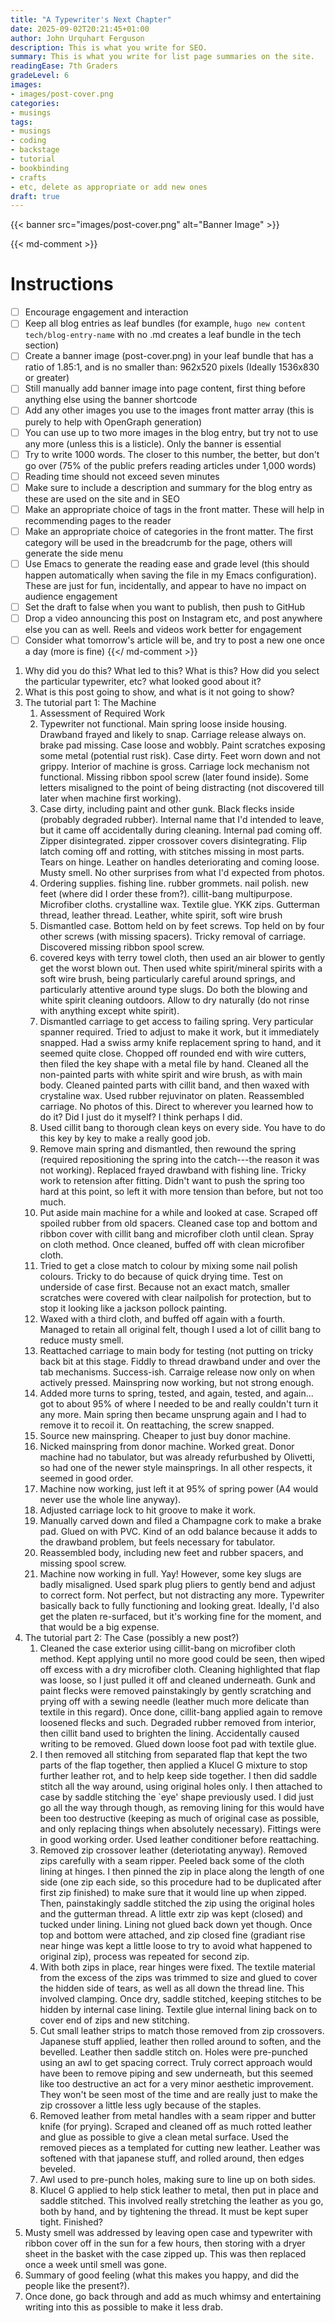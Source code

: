 ```yaml
---
title: "A Typewriter's Next Chapter"
date: 2025-09-02T20:21:45+01:00
author: John Urquhart Ferguson
description: This is what you write for SEO.
summary: This is what you write for list page summaries on the site.
readingEase: 7th Graders
gradeLevel: 6
images:
- images/post-cover.png
categories:
- musings
tags:
- musings
- coding
- backstage
- tutorial
- bookbinding
- crafts
- etc, delete as appropriate or add new ones
draft: true
---
```


{{< banner src="images/post-cover.png" alt="Banner Image" >}}

{{< md-comment >}}
# Instructions

- [ ] Encourage engagement and interaction
- [ ] Keep all blog entries as leaf bundles (for example, `hugo new content tech/blog-entry-name` with no .md creates a leaf bundle in the tech section)
- [ ] Create a banner image (post-cover.png) in your leaf bundle that has a ratio of 1.85:1, and is no smaller than: 962x520 pixels (Ideally 1536x830 or greater)
- [ ] Still manually add banner image into page content, first thing before anything else using the banner shortcode
- [ ] Add any other images you use to the images front matter array (this is purely to help with OpenGraph generation)
- [ ] You can use up to two more images in the blog entry, but try not to use any more (unless this is a listicle). Only the banner is essential
- [ ] Try to write 1000 words. The closer to this number, the better, but don't go over (75% of the public prefers reading articles under 1,000 words)
- [ ] Reading time should not exceed seven minutes
- [ ] Make sure to include a description and summary for the blog entry as these are used on the site and in SEO
- [ ] Make an appropriate choice of tags in the front matter. These will help in recommending pages to the reader
- [ ] Make an appropriate choice of categories in the front matter. The first category will be used in the breadcrumb for the page, others will generate the side menu
- [ ] Use Emacs to generate the reading ease and grade level (this should happen automatically when saving the file in my Emacs configuration). These are just for fun, incidentally, and appear to have no impact on audience engagement
- [ ] Set the draft to false when you want to publish, then push to GitHub
- [ ] Drop a video announcing this post on Instagram etc, and post anywhere else you can as well. Reels and videos work better for engagement
- [ ] Consider what tomorrow's article will be, and try to post a new one once a day (more is fine)
{{</ md-comment >}}

1. Why did you do this? What led to this? What is this? How did you select the particular typewriter, etc? what looked good about it?
2. What is this post going to show, and what is it not going to show?
3. The tutorial part 1: The Machine
   1. Assessment of Required Work
   2. Typewriter not functional. Main spring loose inside housing. Drawband frayed and likely to snap. Carriage release always on. brake pad missing. Case loose and wobbly. Paint scratches exposing some metal (potential rust risk). Case dirty. Feet worn down and not grippy. Interior of machine is gross. Carriage lock mechanism not functional. Missing ribbon spool screw (later found inside). Some letters misaligned to the point of being distracting (not discovered till later when machine first working).
   3. Case dirty, including paint and other gunk. Black flecks inside (probably degraded rubber). Internal name that I'd intended to leave, but it came off accidentally during cleaning. Internal pad coming off. Zipper disintegrated. zipper crossover covers disintegrating. Flip latch coming off and rotting, with stitches missing in most parts. Tears on hinge. Leather on handles deteriorating and coming loose. Musty smell. No other surprises from what I'd expected from photos.
   4. Ordering supplies. fishing line. rubber grommets. nail polish. new feet (where did I order these from?). cillit-bang multipurpose. Microfiber cloths. crystalline wax. Textile glue. YKK zips. Gutterman thread, leather thread. Leather, white spirit, soft wire brush
   5. Dismantled case. Bottom held on by feet screws. Top held on by four other screws (with missing spacers). Tricky removal of carriage. Discovered missing ribbon spool screw.
   6. covered keys with terry towel cloth, then used an air blower to gently get the worst blown out. Then used white spirit/mineral spirits with a soft wire brush, being particularly careful around springs, and particularly attentive around type slugs. Do both the blowing and white spirit cleaning outdoors. Allow to dry naturally (do not rinse with anything except white spirit).
   7. Dismantled carriage to get access to failing spring. Very particular spanner required. Tried to adjust to make it work, but it immediately snapped. Had a swiss army knife replacement spring to hand, and it seemed quite close. Chopped off rounded end with wire cutters, then filed the key shape with a metal file by hand. Cleaned all the non-painted parts with white spirit and wire brush, as with main body. Cleaned painted parts with cillit band, and then waxed with crystaline wax. Used rubber rejuvinator on platen. Reassembled carriage. No photos of this. Direct to wherever you learned how to do it? Did I just do it myself? I think perhaps I did.
   8. Used cillit bang to thorough clean keys on every side. You have to do this key by key to make a really good job.
   9. Remove main spring and dismantled, then rewound the spring (required repositioning the spring into the catch---the reason it was not working). Replaced frayed drawband with fishing line. Tricky work to retension after fitting. Didn't want to push the spring too hard at this point, so left it with more tension than before, but not too much.
   10. Put aside main machine for a while and looked at case. Scraped off spoiled rubber from old spacers. Cleaned case top and bottom and ribbon cover with cillit bang and microfiber cloth until clean. Spray on cloth method. Once cleaned, buffed off with clean microfiber cloth.
   11. Tried to get a close match to colour by mixing some nail polish colours. Tricky to do because of quick drying time. Test on underside of case first. Because not an exact match, smaller scratches were covered with clear nailpolish for protection, but to stop it looking like a jackson pollock painting.
   12. Waxed with a third cloth, and buffed off again with a fourth. Managed to retain all original felt, though I used a lot of cillit bang to reduce musty smell.
   13. Reattached carriage to main body for testing (not putting on tricky back bit at this stage. Fiddly to thread drawband under and over the tab mechanisms. Success-ish. Carraige release now only on when actively pressed. Mainspring now working, but not strong enough.
   14. Added more turns to spring, tested, and again, tested, and again... got to about 95% of where I needed to be and really couldn't turn it any more. Main spring then became unsprung again and I had to remove it to recoil it. On reattaching, the screw snapped.
   15. Source new mainspring. Cheaper to just buy donor machine.
   16. Nicked mainspring from donor machine. Worked great. Donor machine had no tabulator, but was already refurbushed by Olivetti, so had one of the newer style mainsprings. In all other respects, it seemed in good order.
   17. Machine now working, just left it at 95% of spring power (A4 would never use the whole line anyway).
   18. Adjusted carriage lock to hit groove to make it work.
   19. Manually carved down and filed a Champagne cork to make a brake pad. Glued on with PVC. Kind of an odd balance because it adds to the drawband problem, but feels necessary for tabulator.
   20. Reassembled body, including new feet and rubber spacers, and missing spool screw.
   21. Machine now working in full. Yay! However, some key slugs are badly misaligned. Used spark plug pliers to gently bend and adjust to correct form. Not perfect, but not distracting any more. Typewriter basically back to fully functioning and looking great. Ideally, I'd also get the platen re-surfaced, but it's working fine for the moment, and that would be a big expense.
4. The tutorial part 2: The Case (possibly a new post?)
   1. Cleaned the case exterior using cillit-bang on microfiber cloth method. Kept applying until no more good could be seen, then wiped off excess with a dry microfiber cloth. Cleaning highlighted that flap was loose, so I just pulled it off and cleaned underneath. Gunk and paint flecks were removed painstakingly by gently scratching and prying off with a sewing needle (leather much more delicate than textile in this regard). Once done, cillit-bang applied again to remove loosened flecks and such. Degraded rubber removed from interior, then cillit band used to brighten the lining. Accidentally caused writing to be removed. Glued down loose foot pad with textile glue.
   2. I then removed all stitching from separated flap that kept the two parts of the flap together, then applied a Klucel G mixture to stop further leather rot, and to help keep side together. I then did saddle stitch all the way around, using original holes only. I then attached to case by saddle stitching the `eye' shape previously used. I did just go all the way through though, as removing lining for this would have been too destructive (keeping as much of original case as possible, and only replacing things when absolutely necessary). Fittings were in good working order. Used leather conditioner before reattaching.
   3. Removed zip crossover leather (deteriotating anyway). Removed zips carefully with a seam ripper. Peeled back some of the cloth lining at hinges. I then pinned the zip in place along the length of one side (one zip each side, so this procedure had to be duplicated after first zip finished) to make sure that it would line up when zipped. Then, painstakingly saddle stitched the zip using the original holes and the gutterman thread. A little extr zip was kept (closed) and tucked under lining. Lining not glued back down yet though. Once top and bottom were attached, and zip closed fine (gradiant rise near hinge was kept a little loose to try to avoid what happened to original zip), process was repeated for second zip.
   4. With both zips in place, rear hinges were fixed. The textile material from the excess of the zips was trimmed to size and glued to cover the hidden side of tears, as well as all down the thread line. This involved clamping. Once dry, saddle stitched, keeping stitches to be hidden by internal case lining. Textile glue internal lining back on to cover end of zips and new stitching.
   5. Cut small leather strips to match those removed from zip crossovers. Japanese stuff applied, leather then rolled around to soften, and the bevelled. Leather then saddle stitch on. Holes were pre-punched using an awl to get spacing correct. Truly correct approach would have been to remove piping and sew underneath, but this seemed like too destructive an act for a very minor aesthetic improvement. They won't be seen most of the time and are really just to make the zip crossover a little less ugly because of the staples.
   6. Removed leather from metal handles with a seam ripper and butter knife (for prying). Scraped and cleaned off as much rotted leather and glue as possible to give a clean metal surface. Used the removed pieces as a templated for cutting new leather. Leather was softened with that japanese stuff, and rolled around, then edges beveled.
   7. Awl used to pre-punch holes, making sure to line up on both sides.
   8. Klucel G applied to help stick leather to metal, then put in place and saddle stitched. This involved really stretching the leather as you go, both by hand, and by tightening the thread. It must be kept super tight. Finished?
5. Musty smell was addressed by leaving open case and typewriter with ribbon cover off in the sun for a few hours, then storing with a dryer sheet in the basket with the case zipped up. This was then replaced once a week until smell was gone.
6. Summary of good feeling (what this makes you happy, and did the people like the present?).
7. Once done, go back through and add as much whimsy and entertaining writing into this as possible to make it less drab.
